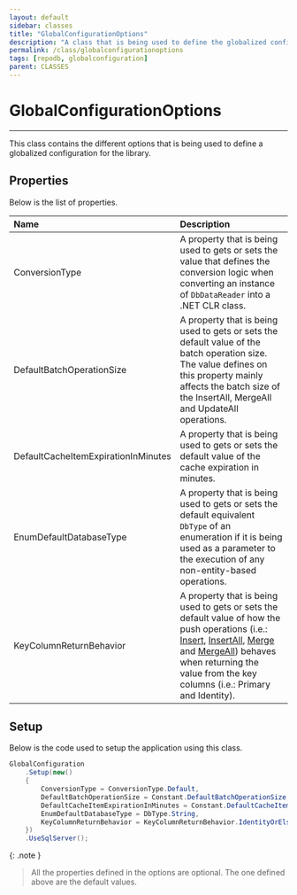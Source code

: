 ```yaml
---
layout: default
sidebar: classes
title: "GlobalConfigurationOptions"
description: "A class that is being used to define the globalized configurations for the application."
permalink: /class/globalconfigurationoptions
tags: [repodb, globalconfiguration]
parent: CLASSES
---
```


# GlobalConfigurationOptions

---

This class contains the different options that is being used to define a globalized configuration for the library.

## Properties

Below is the list of properties.

| Name | Description |
|:-----|:------------|
| ConversionType | A property that is being used to gets or sets the value that defines the conversion logic when converting an instance of `DbDataReader` into a .NET CLR class. |
| DefaultBatchOperationSize | A property that is being used to gets or sets the default value of the batch operation size. The value defines on this property mainly affects the batch size of the InsertAll, MergeAll and UpdateAll operations. |
| DefaultCacheItemExpirationInMinutes | A property that is being used to gets or sets the default value of the cache expiration in minutes. |
| EnumDefaultDatabaseType | A property that is being used to gets or sets the default equivalent `DbType` of an enumeration if it is being used as a parameter to the execution of any non-entity-based operations. |
| KeyColumnReturnBehavior | A property that is being used to gets or sets the default value of how the push operations (i.e.: [Insert](/operation/insert), [InsertAll](/operation/insertall), [Merge](/operation/m\erge) and [MergeAll](/operation/mergeall)) behaves when returning the value from the key columns (i.e.: Primary and Identity). 

## Setup

Below is the code used to setup the application using this class.

```csharp
GlobalConfiguration
    .Setup(new()
    {
        ConversionType = ConversionType.Default,
        DefaultBatchOperationSize = Constant.DefaultBatchOperationSize,
        DefaultCacheItemExpirationInMinutes = Constant.DefaultCacheItemExpirationInMinutes,
        EnumDefaultDatabaseType = DbType.String,
        KeyColumnReturnBehavior = KeyColumnReturnBehavior.IdentityOrElsePrimary
    })
    .UseSqlServer();
```

{: .note }
> All the properties defined in the options are optional. The one defined above are the default values.